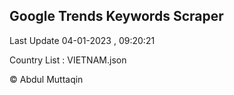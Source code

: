 

## Google Trends Keywords Scraper 
 
Last Update 04-01-2023 , 09:20:21

Country List :
VIETNAM.json



© Abdul Muttaqin 
